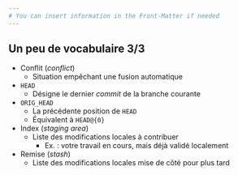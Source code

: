 ```yaml
---
# You can insert information in the Front-Matter if needed
---
```

## Un peu de vocabulaire 3/3

* Conflit (_conflict_)
    * Situation empêchant une fusion automatique
* `HEAD`
    * Désigne le dernier _commit_ de la branche courante
* `ORIG_HEAD`
    * La précédente position de `HEAD`
    * Équivalent à `HEAD@{0}`
* Index (_staging area_)
    * Liste des modifications locales à contribuer
        * Ex.&nbsp;: votre travail en cours, mais déjà validé localement
* Remise (_stash_)
    * Liste des modifications locales mise de côté pour plus tard
